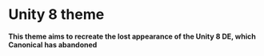 # Unity 8 theme

**This theme aims to recreate the lost appearance of the Unity 8 DE, which Canonical has abandoned**


